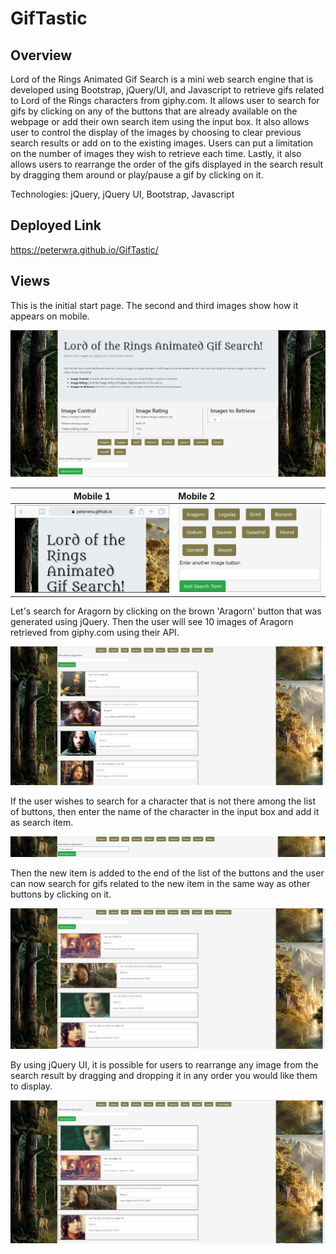 # GifTastic

## Overview

Lord of the Rings Animated Gif Search is a mini web search engine that is developed using Bootstrap, jQuery/UI, and Javascript to retrieve gifs related to Lord of the Rings characters from giphy.com. It allows user to search for gifs by clicking on any of the buttons that are already available on the webpage or add their own search item using the input box. It also allows user to control the display of the images by choosing to clear previous search results or add on to the existing images. Users can put a limitation on the number of images they wish to retrieve each time. Lastly, it also allows users to rearrange the order of the gifs displayed in the search result by dragging them around or play/pause a gif by clicking on it.

Technologies: jQuery, jQuery UI, Bootstrap, Javascript

## Deployed Link

https://peterwra.github.io/GifTastic/

## Views

This is the initial start page. The second and third images show how it appears on mobile.

![Picture 1](./assets/images/Readme/picture_01.jpg)

Mobile 1 | Mobile 2
:-------------------------------------:|:-------------------------------------
![Picture 2](./assets/images/Readme/picture_02.jpg) | ![Picture 3](./assets/images/Readme/picture_03.jpg)

Let's search for Aragorn by clicking on the brown 'Aragorn' button that was generated using jQuery. Then the user will see 10 images of Aragorn retrieved from giphy.com using their API.

![Picture 4](./assets/images/Readme/picture_04.jpg)

If the user wishes to search for a character that is not there among the list of buttons, then enter the name of the character in the input box and add it as search item.

![Picture 5](./assets/images/Readme/picture_05.jpg)

Then the new item is added to the end of the list of the buttons and the user can now search for gifs related to the new item in the same way as other buttons by clicking on it.

![Picture 6](./assets/images/Readme/picture_06.jpg)

By using jQuery UI, it is possible for users to rearrange any image from the search result by dragging and dropping it in any order you would like them to display.

![Picture 7](./assets/images/Readme/picture_07.jpg)
